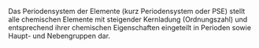 Das Periodensystem der Elemente (kurz Periodensystem oder PSE) stellt alle chemischen Elemente mit steigender Kernladung (Ordnungszahl) und entsprechend ihrer chemischen Eigenschaften eingeteilt in Perioden sowie Haupt- und Nebengruppen dar.